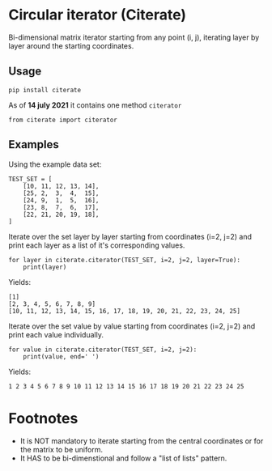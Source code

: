 # Circular iterator (Citerate)

Bi-dimensional matrix iterator starting from any point (i, j), iterating layer by layer around the starting coordinates.

## Usage

    pip install citerate

As of __14 july 2021__ it contains one method `citerator`

    from citerate import citerator

## Examples

Using the example data set:

    TEST_SET = [
        [10, 11, 12, 13, 14],
        [25, 2,  3,  4,  15],
        [24, 9,  1,  5,  16],
        [23, 8,  7,  6,  17],
        [22, 21, 20, 19, 18],
    ]

Iterate over the set layer by layer starting from coordinates (i=2, j=2) and print each layer as a list of it's corresponding values.

    for layer in citerate.citerator(TEST_SET, i=2, j=2, layer=True):
        print(layer)

Yields:

    [1]
    [2, 3, 4, 5, 6, 7, 8, 9]
    [10, 11, 12, 13, 14, 15, 16, 17, 18, 19, 20, 21, 22, 23, 24, 25]


Iterate over the set value by value starting from coordinates (i=2, j=2) and print each value individually.

    for value in citerate.citerator(TEST_SET, i=2, j=2):
        print(value, end=' ')

Yields:

    1 2 3 4 5 6 7 8 9 10 11 12 13 14 15 16 17 18 19 20 21 22 23 24 25

# Footnotes

- It is NOT mandatory to iterate starting from the central coordinates or for the matrix to be uniform.
- It HAS to be bi-dimenstional and follow a "list of lists" pattern.
